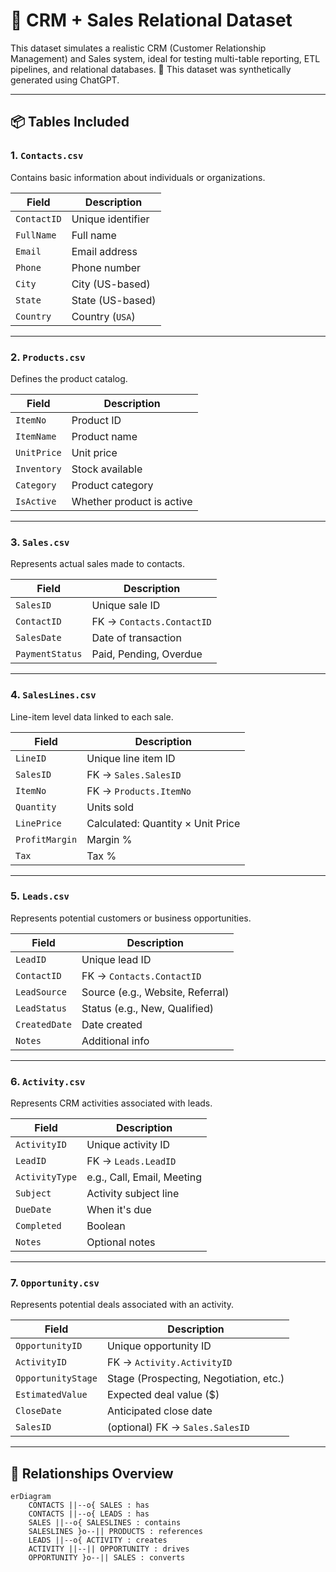 # 🧠 CRM + Sales Relational Dataset

This dataset simulates a realistic CRM (Customer Relationship Management) and Sales system, ideal for testing multi-table reporting, ETL pipelines, and relational databases.
🧬 This dataset was synthetically generated using ChatGPT.

---

## 📦 Tables Included

### 1. `Contacts.csv`
Contains basic information about individuals or organizations.

| Field         | Description               |
|---------------|---------------------------|
| `ContactID`   | Unique identifier         |
| `FullName`    | Full name                 |
| `Email`       | Email address             |
| `Phone`       | Phone number              |
| `City`        | City (US-based)           |
| `State`       | State (US-based)          |
| `Country`     | Country (`USA`)           |

---

### 2. `Products.csv`
Defines the product catalog.

| Field         | Description                   |
|---------------|-------------------------------|
| `ItemNo`      | Product ID                    |
| `ItemName`    | Product name                  |
| `UnitPrice`   | Unit price                    |
| `Inventory`   | Stock available               |
| `Category`    | Product category              |
| `IsActive`    | Whether product is active     |

---

### 3. `Sales.csv`
Represents actual sales made to contacts.

| Field         | Description               |
|---------------|---------------------------|
| `SalesID`     | Unique sale ID            |
| `ContactID`   | FK → `Contacts.ContactID` |
| `SalesDate`   | Date of transaction       |
| `PaymentStatus` | Paid, Pending, Overdue  |

---

### 4. `SalesLines.csv`
Line-item level data linked to each sale.

| Field         | Description                         |
|---------------|-------------------------------------|
| `LineID`      | Unique line item ID                 |
| `SalesID`     | FK → `Sales.SalesID`                |
| `ItemNo`      | FK → `Products.ItemNo`              |
| `Quantity`    | Units sold                          |
| `LinePrice`   | Calculated: Quantity × Unit Price   |
| `ProfitMargin`| Margin %                            |
| `Tax`         | Tax %                               |

---

### 5. `Leads.csv`
Represents potential customers or business opportunities.

| Field         | Description                         |
|---------------|-------------------------------------|
| `LeadID`      | Unique lead ID                      |
| `ContactID`   | FK → `Contacts.ContactID`           |
| `LeadSource`  | Source (e.g., Website, Referral)    |
| `LeadStatus`  | Status (e.g., New, Qualified)       |
| `CreatedDate` | Date created                        |
| `Notes`       | Additional info                     |

---

### 6. `Activity.csv`
Represents CRM activities associated with leads.

| Field         | Description                         |
|---------------|-------------------------------------|
| `ActivityID`  | Unique activity ID                  |
| `LeadID`      | FK → `Leads.LeadID`                 |
| `ActivityType`| e.g., Call, Email, Meeting          |
| `Subject`     | Activity subject line               |
| `DueDate`     | When it's due                       |
| `Completed`   | Boolean                             |
| `Notes`       | Optional notes                      |

---

### 7. `Opportunity.csv`
Represents potential deals associated with an activity.

| Field            | Description                        |
|------------------|------------------------------------|
| `OpportunityID`  | Unique opportunity ID              |
| `ActivityID`      | FK → `Activity.ActivityID`         |
| `OpportunityStage` | Stage (Prospecting, Negotiation, etc.) |
| `EstimatedValue` | Expected deal value ($)            |
| `CloseDate`      | Anticipated close date             |
| `SalesID`        | (optional) FK → `Sales.SalesID`    |

---

## 🔗 Relationships Overview


```mermaid
erDiagram
    CONTACTS ||--o{ SALES : has
    CONTACTS ||--o{ LEADS : has
    SALES ||--o{ SALESLINES : contains
    SALESLINES }o--|| PRODUCTS : references
    LEADS ||--o{ ACTIVITY : creates
    ACTIVITY ||--|| OPPORTUNITY : drives
    OPPORTUNITY }o--|| SALES : converts




